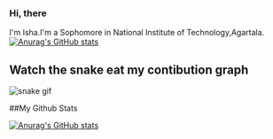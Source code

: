 ### Hi, there 

I'm Isha.I'm a Sophomore in National Institute of Technology,Agartala.
[![Anurag's GitHub stats](https://github-readme-stats.vercel.app/api?username=ishatri)](https://github.com/anuraghazra/github-readme-stats)

 ## Watch the snake eat my contibution graph
 ![snake gif](https://github.com/ishatri/ishatri/blob/output/github-contribution-grid-snake.gif)
 
 ##My Github Stats
 
 [![Anurag's GitHub stats](https://github-readme-stats.vercel.app/api?username=ishatri)](https://github.com/ishatri/github-readme-stats)
 
